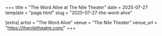+++
title = "The Word Alive at The Nile Theater"
date = 2025-07-27
template = "page.html"
slug = "2025-07-27-the-word-alive"

[extra]
artist = "The Word Alive"
venue = "The Nile Theater"
venue_url = "https://theniletheatre.com/"
+++
